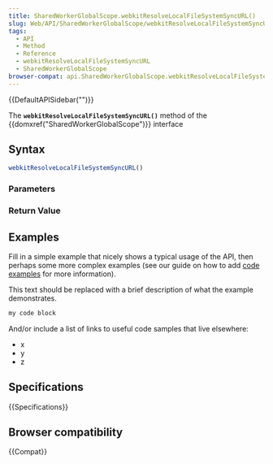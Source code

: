 ```yaml
---
title: SharedWorkerGlobalScope.webkitResolveLocalFileSystemSyncURL()
slug: Web/API/SharedWorkerGlobalScope/webkitResolveLocalFileSystemSyncURL
tags:
  - API
  - Method
  - Reference
  - webkitResolveLocalFileSystemSyncURL
  - SharedWorkerGlobalScope
browser-compat: api.SharedWorkerGlobalScope.webkitResolveLocalFileSystemSyncURL
---
```

{{DefaultAPISidebar("")}}

The **`webkitResolveLocalFileSystemSyncURL()`** method of the {{domxref("SharedWorkerGlobalScope")}} interface 

## Syntax

```js
webkitResolveLocalFileSystemSyncURL()
```

### Parameters



### Return Value



## Examples

Fill in a simple example that nicely shows a typical usage of the API, then perhaps some more complex examples (see our guide on how to add [code examples](/en-US/docs/MDN/Contribute/Structures/Code_examples) for more information).

This text should be replaced with a brief description of what the example demonstrates.

```js
my code block
```

And/or include a list of links to useful code samples that live elsewhere:

*   x
*   y
*   z

## Specifications

{{Specifications}}

## Browser compatibility

{{Compat}}

